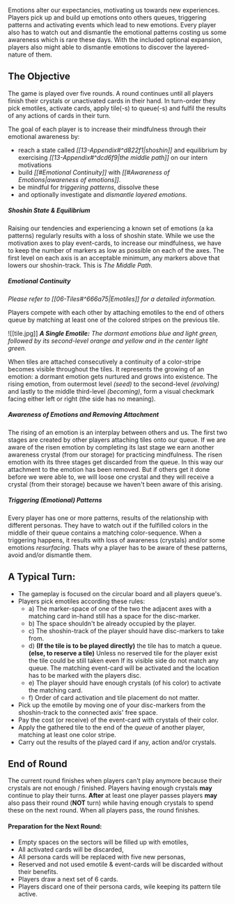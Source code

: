 Emotions alter our expectancies, motivating us towards new experiences. Players pick up and build up emotions onto others queues, triggering patterns and activating events which lead to new emotions. 
Every player also has to watch out and dismantle the emotional patterns costing us some awareness which is rare these days. 
With the included optional expansion, players also might able to dismantle emotions to discover the layered-nature of them.
## The Objective

The game is played over five rounds. A round continues until all players finish their crystals or unactivated cards in their hand. In turn-order they pick emotiles, activate cards, apply tile(-s) to queue(-s) and fulfil the results of any actions of cards in their turn. 

The goal of each player is to increase their mindfulness through their emotional awareness by: 
- reach a state called *[[13-Appendix#^d822f1|shoshin]]* and equilibrium by exercising *[[13-Appendix#^dcd6f9|the middle path]]* on our intern motivations
- build *[[#Emotional Continuity]]* with *[[#Awareness of Emotions|awareness of emotions]]*.
- be mindful for *triggering patterns*, dissolve these
- and optionally investigate and *dismantle layered emotions*.
##### *Shoshin State & Equilibrium*

Raising our tendencies and experiencing a known set of emotions (a ka patterns) regularly results with a loss of shoshin state. While we use the motivation axes to play event-cards, to increase our mindfulness, we have to keep the number of markers as low as possible on each of the axes. The first level on each axis is an acceptable minimum, any markers above that lowers our shoshin-track. This is *The Middle Path*.
##### *Emotional Continuity*

*Please refer to [[06-Tiles#^666a75|Emotiles]] for a detailed information.*

Players compete with each other by attaching emotiles to the end of others queue by matching at least one of the colored stripes on the previous tile. 

![[tile.jpg]]
***A Single Emotile:** The dormant emotions blue and light green, followed by its second-level orange and yellow and in the center light green.*

When tiles are attached consecutively a continuity of a color-stripe becomes visible throughout the tiles. It represents the growing of an emotion: a dormant emotion gets nurtured and grows into existence. The rising emotion, from outermost level *(seed)* to the second-level *(evolving)* and lastly to the middle third-level *(becoming)*, form a visual checkmark facing either left or right (the side has no meaning).
##### Awareness of Emotions and Removing Attachment

The rising of an emotion is an interplay between others and us. The first two stages are created by other players attaching tiles onto our queue. If we are aware of the risen emotion by completing its last stage we earn another awareness crystal (from our storage) for practicing mindfulness. The risen emotion with its three stages get discarded from the queue. In this way our attachment to the emotion has been removed. But if others get it done before we were able to, we will loose one crystal and they will receive a crystal (from their storage) because we haven't been aware of this arising.
##### *Triggering (Emotional) Patterns*

Every player has one or more patterns, results of the relationship with different personas. 
They have to watch out if the fulfilled colors in the middle of their queue contains a matching color-sequence. When a triggering happens, it results with loss of awareness (crystals) and/or some emotions *resurfacing*.
Thats why a player has to be aware of these patterns, avoid and/or dismantle them.
## A Typical Turn:

- The gameplay is focused on the circular board and all players queue's.
- Players pick emotiles according these rules:
	- a) The marker-space of one of the two the adjacent axes with a matching card in-hand still has a space for the disc-marker.
	- b) The space shouldn't be already occupied by the player.
	- c) The shoshin-track of the player should have disc-markers to take from.
	- d) **(If the tile is to be played directly)** the tile has to match a queue.
		**(else, to reserve a tile)** Unless no reserved tile for the player exist the tile could be still taken even If its visible side do not match any queue. The matching event-card will be activated and the location has to be marked with the players disc.
	- e) The player should have enough crystals (of his color) to activate the matching card.
	- f) Order of card activation and tile placement do not matter.
- Pick up the emotile by moving one of your disc-markers from the shoshin-track to the connected axis' free space.
- Pay the cost (or receive) of the event-card with crystals of their color.
- Apply the gathered tile to the end of the *queue* of another player, matching at least one color stripe.
- Carry out the results of the played card if any, action and/or crystals. 
## End of Round

The current round finishes when players can't play anymore because their crystals are not enough / finished. Players having enough crystals **may** continue to play their turns. **After** at least one player passes players **may** also pass their round (**NOT** turn) while having enough crystals to spend these on the next round. When all players pass, the round finishes. 
#### Preparation for the Next Round:

- Empty spaces on the sectors will be filled up with emotiles,
- All activated cards will be discarded,
- All persona cards will be replaced with five new personas, 
- Reserved and not used emotile & event-cards will be discarded without their benefits.
- Players draw a next set of 6 cards.
- Players discard one of their persona cards, wile keeping its pattern tile active.
